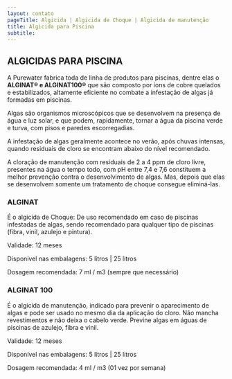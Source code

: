 ```yaml
---
layout: contato
pageTitle: Algicida | Algicida de Choque | Algicida de manutenção
title: Algicida para Piscina
subtitle: 
---
```

## ALGICIDAS PARA PISCINA

A Purewater fabrica toda de linha de produtos para piscinas, dentre elas o **ALGINAT® e ALGINAT100®** que são composto por íons de cobre quelados e estabilizados, altamente eficiente no combate a infestação de algas já formadas em piscinas.

Algas são organismos microscópicos que se desenvolvem na presença de água e luz solar, e que podem, rapidamente, tornar a água da piscina verde e turva, com pisos e paredes escorregadias.

A infestação de algas geralmente acontece no verão, após chuvas intensas, quando residuais de cloro se encontram abaixo do nível recomendado.

A cloração de manutenção com residuais de 2 a 4 ppm de cloro livre, presentes na água o tempo todo, com pH entre 7,4 e 7,6 constituem a melhor prevenção contra o desenvolvimento de algas. Mas, depois que elas se desenvolvem somente um tratamento de choque consegue eliminá-las.

### **ALGINAT**

É o algicida de Choque: De uso recomendado em caso de piscinas infestadas de algas, sendo recomendado para qualquer tipo de piscinas (fibra, vinil, azulejo e pintura).

Validade: 12 meses 

Disponível nas embalagens: 5 litros | 25 litros 

Dosagem recomendada: 7 ml / m3 (sempre que necessário)

### **ALGINAT 100**

É o algicida de manutenção, indicado para prevenir o aparecimento de algas e pode ser usado no mesmo dia da aplicação do cloro. 
Não mancha revestimentos e não deixa o cabelo verde. Previne algas em águas de piscinas de azulejo, fibra e vinil.

Validade: 12 meses 

Disponível nas embalagens: 5 litros | 25 litros 

Dosagem recomendada: 4 ml / m3 (01 vez por semana)


